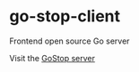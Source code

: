 # go-stop-client
Frontend open source Go server

Visit the [GoStop server](https://github.com/camirmas/go-stop-server)
